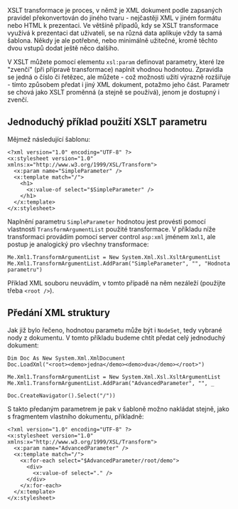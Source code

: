 <!-- dcterms:identifier = aspnetcz#30 -->
<!-- dcterms:title = Použití parametrů v XSLT transformacích -->
<!-- dcterms:abstract = XSLT transformace je proces, v němž je XML dokument podle zapsaných pravidel překonvertován do jiného tvaru - nejčastěji XML v jiném formátu nebo HTML k prezentaci. Ve většíně případů, kdy se XSLT transformace využívá k prezentaci dat uživateli, se na různá data aplikuje vždy ta samá šablona. Někdy je ale potřebné, nebo minimálně užitečné, kromě těchto dvou vstupů dodat ještě něco dalšího. -->
<!-- np9:categoryId = 1 -->
<!-- x4w:category = Tipy, triky -->
<!-- np9:authorId = 1 -->
<!-- np9:authorEmail = michal.valasek@altairis.cz -->
<!-- dcterms:creator = Michal Altair Valášek -->
<!-- dcterms:created = 2005-04-11T00:40:47.303+02:00 -->
<!-- dcterms:dateAccepted = 2005-04-11T00:40:47.303+02:00 -->

XSLT transformace je proces, v němž je XML dokument podle zapsaných pravidel překonvertován do jiného tvaru - nejčastěji XML v jiném formátu nebo HTML k prezentaci. Ve většíně případů, kdy se XSLT transformace využívá k prezentaci dat uživateli, se na různá data aplikuje vždy ta samá šablona. Někdy je ale potřebné, nebo minimálně užitečné, kromě těchto dvou vstupů dodat ještě něco dalšího. 

V XSLT můžete pomocí elementu `xsl:param` definovat parametry, které lze "zvenčí" (při přípravě transformace) naplnit vhodnou hodnotou. Zpravidla se jedná o číslo či řetězec, ale můžete - což možnosti užití výrazně rozšiřuje - tímto způsobem předat i jiný XML dokument, potažmo jeho část. Parametr se chová jako XSLT proměnná (a stejně se používá), jenom je dostupný i zvenčí.

## Jednoduchý příklad použití XSLT parametru

Mějmež následující šablonu:

    <?xml version="1.0" encoding="UTF-8" ?>
    <x:stylesheet version="1.0" xmlns:x="http://www.w3.org/1999/XSL/Transform">
      <x:param name="SimpleParameter" />
      <x:template match="/">
        <h1>
          <x:value-of select="$SimpleParameter" />
        </h1>
      </x:template>
    </x:stylesheet>

Naplnění parametru `SimpleParameter` hodnotou jest provésti pomocí vlastnosti `TransformArgumentList` použité transformace. V příkladu níže transformaci provádím pomocí server control `asp:xml` jménem `Xml1`, ale postup je analogický pro všechny transformace:

    Me.Xml1.TransformArgumentList = New System.Xml.Xsl.XsltArgumentList
    Me.Xml1.TransformArgumentList.AddParam("SimpleParameter", "", "Hodnota parametru")

Příklad XML souboru neuvádím, v tomto případě na něm nezáleží (použijte třeba `<root />`).

## Předání XML struktury

Jak již bylo řečeno, hodnotou parametu může být i `NodeSet`, tedy vybrané nody z dokumentu. V tomto příkladu budeme chtít předat celý jednoduchý dokument:

    Dim Doc As New System.Xml.XmlDocument
    Doc.LoadXml("<root><demo>jedna</demo><demo>dva</demo></root>")

    Me.Xml1.TransformArgumentList = New System.Xml.Xsl.XsltArgumentList
    Me.Xml1.TransformArgumentList.AddParam("AdvancedParameter", "", _
                                           Doc.CreateNavigator().Select("/"))

S takto předaným parametrem je pak v šabloně možno nakládat stejně, jako s fragmentem vlastního dokumentu, příkladně:

    <?xml version="1.0" encoding="UTF-8" ?>
    <x:stylesheet version="1.0" xmlns:x="http://www.w3.org/1999/XSL/Transform">
      <x:param name="AdvancedParameter" />
      <x:template match="/">
        <x:for-each select="$AdvancedParameter/root/demo">
          <div>
            <x:value-of select="." />
          </div>
        </x:for-each>
      </x:template>
    </x:stylesheet>